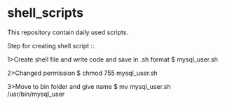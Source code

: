 # shell_scripts
This repository contain daily used scripts.

Step for creating shell script ::

1>Create shell file and write code and save in .sh format 
$ mysql_user.sh

2>Changed permission 
$ chmod 755 mysql_user.sh

3>Move to bin folder and give name
$ mv mysql_user.sh /usr/bin/mysql_user
